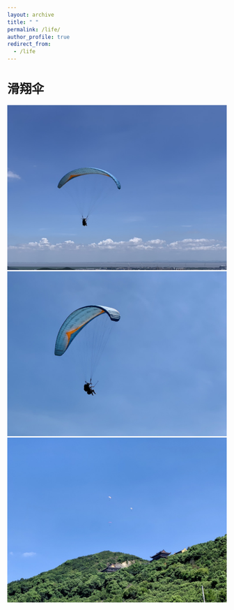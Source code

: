 ```yaml
---
layout: archive
title: " "
permalink: /life/
author_profile: true
redirect_from:
  - /life
---
```


滑翔伞
======
![My WeChat Official Account](/images/paragliding1.jpeg)  
![My WeChat Official Account](/images/paragliding2.jpeg)  
![My WeChat Official Account](/images/paragliding3.jpeg)  
